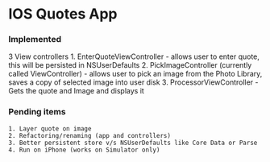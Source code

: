 IOS Quotes App
===============
   
### Implemented ###

3 View controllers
	1. EnterQuoteViewController - allows user to enter quote, this will be persisted in NSUserDefaults
	2. PickImageController (currently called ViewController) - allows user to pick an image from the Photo Library, saves a copy of selected image into user disk
	3. ProcessorViewController - Gets the quote and Image and displays it
	
### Pending items ###
	1. Layer quote on image
	2. Refactoring/renaming (app and controllers)
	3. Better persistent store v/s NSUserDefaults like Core Data or Parse
	4. Run on iPhone (works on Simulator only)